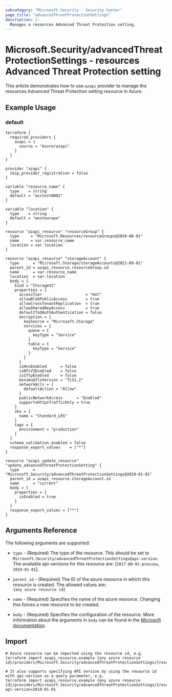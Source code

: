```yaml
---
subcategory: "Microsoft.Security - Security Center"
page_title: "advancedThreatProtectionSettings"
description: |-
  Manages a resources Advanced Threat Protection setting.
---
```


# Microsoft.Security/advancedThreatProtectionSettings - resources Advanced Threat Protection setting

This article demonstrates how to use `azapi` provider to manage the resources Advanced Threat Protection setting resource in Azure.

## Example Usage

### default

```hcl
terraform {
  required_providers {
    azapi = {
      source = "Azure/azapi"
    }
  }
}

provider "azapi" {
  skip_provider_registration = false
}

variable "resource_name" {
  type    = string
  default = "acctest0002"
}

variable "location" {
  type    = string
  default = "westeurope"
}

resource "azapi_resource" "resourceGroup" {
  type     = "Microsoft.Resources/resourceGroups@2020-06-01"
  name     = var.resource_name
  location = var.location
}

resource "azapi_resource" "storageAccount" {
  type      = "Microsoft.Storage/storageAccounts@2021-09-01"
  parent_id = azapi_resource.resourceGroup.id
  name      = var.resource_name
  location  = var.location
  body = {
    kind = "StorageV2"
    properties = {
      accessTier                   = "Hot"
      allowBlobPublicAccess        = true
      allowCrossTenantReplication  = true
      allowSharedKeyAccess         = true
      defaultToOAuthAuthentication = false
      encryption = {
        keySource = "Microsoft.Storage"
        services = {
          queue = {
            keyType = "Service"
          }
          table = {
            keyType = "Service"
          }
        }
      }
      isHnsEnabled      = false
      isNfsV3Enabled    = false
      isSftpEnabled     = false
      minimumTlsVersion = "TLS1_2"
      networkAcls = {
        defaultAction = "Allow"
      }
      publicNetworkAccess      = "Enabled"
      supportsHttpsTrafficOnly = true
    }
    sku = {
      name = "Standard_LRS"
    }
    tags = {
      environment = "production"
    }
  }
  schema_validation_enabled = false
  response_export_values    = ["*"]
}

resource "azapi_update_resource" "update_advancedThreatProtectionSetting" {
  type      = "Microsoft.Security/advancedThreatProtectionSettings@2019-01-01"
  parent_id = azapi_resource.storageAccount.id
  name      = "current"
  body = {
    properties = {
      isEnabled = true
    }
  }
  response_export_values = ["*"]
}

```



## Arguments Reference

The following arguments are supported:

* `type` - (Required) The type of the resource. This should be set to `Microsoft.Security/advancedThreatProtectionSettings@api-version`. The available api-versions for this resource are: [`2017-08-01-preview`, `2019-01-01`].

* `parent_id` - (Required) The ID of the azure resource in which this resource is created. The allowed values are:  
  `{any azure resource id}`

* `name` - (Required) Specifies the name of the azure resource. Changing this forces a new resource to be created.

* `body` - (Required) Specifies the configuration of the resource. More information about the arguments in `body` can be found in the [Microsoft documentation](https://learn.microsoft.com/en-us/azure/templates/Microsoft.Security/advancedThreatProtectionSettings?pivots=deployment-language-terraform).

## Import

 ```shell
 # Azure resource can be imported using the resource id, e.g.
 terraform import azapi_resource.example {any azure resource id}/providers/Microsoft.Security/advancedThreatProtectionSettings/{resourceName}
 
 # It also supports specifying API version by using the resource id with api-version as a query parameter, e.g.
 terraform import azapi_resource.example {any azure resource id}/providers/Microsoft.Security/advancedThreatProtectionSettings/{resourceName}?api-version=2019-01-01
 ```
